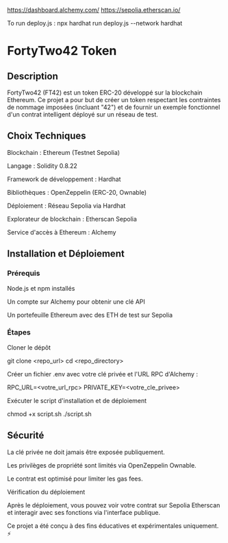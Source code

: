 https://dashboard.alchemy.com/
https://sepolia.etherscan.io/

To run deploy.js : npx hardhat run deploy.js --network hardhat

# FortyTwo42 Token

## Description

FortyTwo42 (FT42) est un token ERC-20 développé sur la blockchain Ethereum. 
Ce projet a pour but de créer un token respectant les contraintes de nommage imposées (incluant "42") 
et de fournir un exemple fonctionnel d'un contrat intelligent déployé sur un réseau de test.

## Choix Techniques

Blockchain : Ethereum (Testnet Sepolia)

Langage : Solidity 0.8.22

Framework de développement : Hardhat

Bibliothèques : OpenZeppelin (ERC-20, Ownable)

Déploiement : Réseau Sepolia via Hardhat

Explorateur de blockchain : Etherscan Sepolia

Service d'accès à Ethereum : Alchemy

## Installation et Déploiement

### Prérequis

Node.js et npm installés

Un compte sur Alchemy pour obtenir une clé API

Un portefeuille Ethereum avec des ETH de test sur Sepolia

### Étapes

Cloner le dépôt

git clone <repo_url>
cd <repo_directory>

Créer un fichier .env avec votre clé privée et l'URL RPC d'Alchemy :

RPC_URL=<votre_url_rpc>
PRIVATE_KEY=<votre_cle_privee>

Exécuter le script d'installation et de déploiement

chmod +x script.sh
./script.sh

## Sécurité

La clé privée ne doit jamais être exposée publiquement.

Les privilèges de propriété sont limités via OpenZeppelin Ownable.

Le contrat est optimisé pour limiter les gas fees.

Vérification du déploiement

Après le déploiement, vous pouvez voir votre contrat sur Sepolia Etherscan et interagir avec ses fonctions via l'interface publique.

Ce projet a été conçu à des fins éducatives et expérimentales uniquement. ⚡

